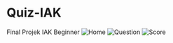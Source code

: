 # Quiz-IAK
Final Projek IAK Beginner
![Home](http://i.imgur.com/MtMgJXX.png)
![Question](http://i.imgur.com/CtDiLdM.png)
![Score](http://i.imgur.com/0aJvExt.png)

